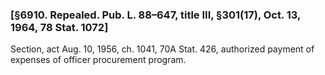 ### [§6910. Repealed. Pub. L. 88–647, title III, §301(17), Oct. 13, 1964, 78 Stat. 1072] ###

Section, act Aug. 10, 1956, ch. 1041, 70A Stat. 426, authorized payment of expenses of officer procurement program.